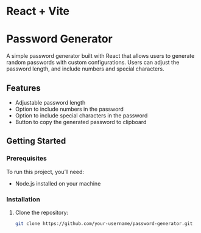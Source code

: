 # React + Vite

# Password Generator

A simple password generator built with React that allows users to generate random passwords with custom configurations. Users can adjust the password length, and include numbers and special characters.

## Features

- Adjustable password length
- Option to include numbers in the password
- Option to include special characters in the password
- Button to copy the generated password to clipboard

## Getting Started

### Prerequisites

To run this project, you’ll need:

- Node.js installed on your machine

### Installation

1. Clone the repository:
   ```bash
   git clone https://github.com/your-username/password-generator.git
   ```
